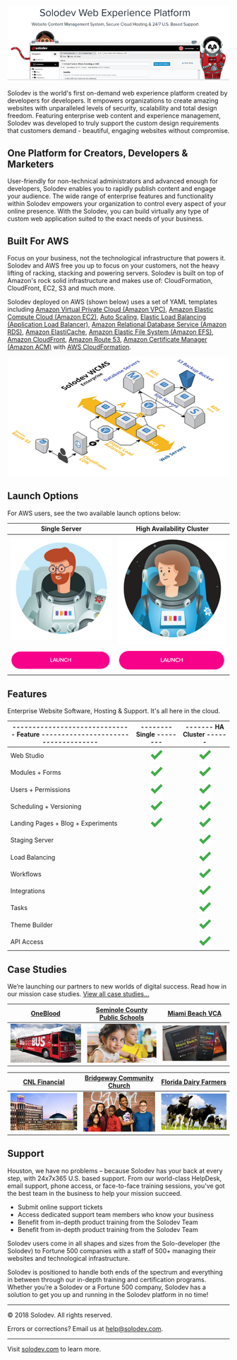 ![Solodev Web Experience Platform](pages/images/solodev-hero.jpg)

Solodev is the world's first on-demand web experience platform created by developers for developers. It empowers organizations to create amazing websites with unparalleled levels of security, scalability and total design freedom. Featuring enterprise web content and experience management, Solodev was developed to truly support the custom design requirements that customers demand - beautiful, engaging websites without compromise.

## One Platform for Creators, Developers & Marketers
User-friendly for non-technical administrators and advanced enough for developers, Solodev enables you to rapidly publish content and engage your audience. The wide range of enterprise features and functionality within Solodev empowers your organization to control every aspect of your online presence. With the Solodev, you can build virtually any type of custom web application suited to the exact needs of your business.

## Built For AWS
Focus on your business, not the technological infrastructure that powers it. Solodev and AWS free you up to focus on your customers, not the heavy lifting of racking, stacking and powering servers. Solodev is built on top of Amazon's rock solid infrastructure and makes use of: CloudFormation, CloudFront, EC2, S3 and much more.

Solodev deployed on AWS (shown below) uses a set of YAML templates including [Amazon Virtual Private Cloud (Amazon VPC)](http://docs.aws.amazon.com/AmazonVPC/latest/UserGuide/VPC_Introduction.html), [Amazon Elastic Compute Cloud (Amazon EC2)](http://docs.aws.amazon.com/AWSEC2/latest/UserGuide/concepts.html), [Auto Scaling](http://docs.aws.amazon.com/autoscaling/latest/userguide/WhatIsAutoScaling.html), [Elastic Load Balancing (Application Load Balancer)](https://docs.aws.amazon.com/elasticloadbalancing/latest/application/introduction.html), [Amazon Relational Database Service (Amazon RDS)](http://docs.aws.amazon.com/AmazonRDS/latest/UserGuide/Welcome.html), [Amazon ElastiCache](http://docs.aws.amazon.com/AmazonElastiCache/latest/UserGuide/WhatIs.html), [Amazon Elastic File System (Amazon EFS)](http://docs.aws.amazon.com/efs/latest/ug/whatisefs.html), [Amazon CloudFront](http://docs.aws.amazon.com/AmazonCloudFront/latest/DeveloperGuide/Introduction.html), [Amazon Route 53](http://docs.aws.amazon.com/Route53/latest/DeveloperGuide/Welcome.html), [Amazon Certificate Manager (Amazon ACM)](http://docs.aws.amazon.com/acm/latest/userguide/acm-overview.html)  with [AWS CloudFormation](http://docs.aws.amazon.com/AWSCloudFormation/latest/UserGuide/Welcome.html).

![AWS Diagram](pages/images/solodev-aws.jpg)

## Launch Options
For AWS users, see the two available launch options below: 

Single Server                                                                   | High Availability Cluster  
:------------------------------------------------------------------------------:|:------------------------------------------------------------------------------:
[![single-server](pages/images/launch-single.jpg)](pages/solodev-single.md) | [![high-availability-cluster](pages/images/launch-cluster.jpg)](pages/solodev-ha-cluster.md)
[![single-server-launch](pages/images/launch-btn.png)](pages/solodev-single.md) | [![ha-cluster-launch](pages/images/launch-btn.png)](pages/solodev-ha-cluster.md)

## Features
Enterprise Website Software, Hosting & Support. It's all here in the cloud.

------------------------------ Feature  ------------------------------------ | -------- Single --------                                        | ------- HA Cluster ------  
-----------------------------------------------------------------------------|:---------------------------------------------------------------:|:---------------------------------------------------------------:
Web Studio                                                                   | ![feature-included](pages/images/checkmark.png)                 | ![feature-included](pages/images/checkmark.png)
Modules + Forms                                                              | ![feature-included](pages/images/checkmark.png)                 | ![feature-included](pages/images/checkmark.png)
Users + Permissions                                                          | ![feature-included](pages/images/checkmark.png)                 | ![feature-included](pages/images/checkmark.png)
Scheduling + Versioning                                                      | ![feature-included](pages/images/checkmark.png)                 | ![feature-included](pages/images/checkmark.png)
Landing Pages + Blog + Experiments                                           | ![feature-included](pages/images/checkmark.png)                 | ![feature-included](pages/images/checkmark.png)
Staging Server                                                               |                                                                 | ![feature-included](pages/images/checkmark.png)
Load Balancing                                                               |                                                                 | ![feature-included](pages/images/checkmark.png)
Workflows                                                                    |                                                                 | ![feature-included](pages/images/checkmark.png)
Integrations                                                                 |                                                                 | ![feature-included](pages/images/checkmark.png)
Tasks                                                                        |                                                                 | ![feature-included](pages/images/checkmark.png)
Theme Builder                                                                |                                                                 | ![feature-included](pages/images/checkmark.png)
API Access                                                                   |                                                                 | ![feature-included](pages/images/checkmark.png)

## Case Studies
We’re launching our partners to new worlds of digital success. Read how in our mission case studies. [View all case studies...](https://www.solodev.com/resources/case-studies/)

[OneBlood](https://www.solodev.com/resources/case-studies/oneblood.stml) | [Seminole County Public Schools](https://www.solodev.com/resources/case-studies/seminole-county-public-schools.stml) | [Miami Beach VCA](https://www.solodev.com/resources/case-studies/miami-beach-visitor-and-convention-authority.stml)
:------------------------------:|:------------------------------:|:------------------------------:
[![OneBlood](pages/images/case-study-oneblood.jpg)](https://www.solodev.com/resources/case-studies/oneblood.stml) | [![Seminole County Public Schools](pages/images/case-study-scps.jpg)](https://www.solodev.com/resources/case-studies/seminole-county-public-schools.stml) | [![Miami Beach VCA](pages/images/case-study-mbvca.jpg)](https://www.solodev.com/resources/case-studies/miami-beach-visitor-and-convention-authority.stml)

[CNL Financial](https://www.solodev.com/resources/case-studies/cnl-financial.stml) | [Bridgeway Community Church](https://www.solodev.com/resources/case-studies/bridgeway-community-church.stml) | [Florida Dairy Farmers](https://www.solodev.com/resources/case-studies/florida-dairy-farmers.stml)       
:------------------------------:|:------------------------------:|:------------------------------:
[![CNL Financial](pages/images/case-study-cnl.jpg)](https://www.solodev.com/resources/case-studies/cnl-financial.stml) | [![Bridgeway Community Church](pages/images/case-study-bcc.jpg)](https://www.solodev.com/resources/case-studies/bridgeway-community-church.stml) | [![Florida Dairy Farmers](pages/images/case-study-fdf.jpg)](https://www.solodev.com/resources/case-studies/florida-dairy-farmers.stml)

## Support
Houston, we have no problems – because Solodev has your back at every step, with 24x7x365 U.S. based support. From our world-class HelpDesk, email support, phone access, or face-to-face training sessions, you've got the best team in the business to help your mission succeed.
* Submit online support tickets
* Access dedicated support team members who know your business
* Benefit from in-depth product training from the Solodev Team
* Benefit from in-depth product training from the Solodev Team

Solodev users come in all shapes and sizes from the Solo-developer (the Solodev) to Fortune 500 companies with a staff of 500+ managing their websites and technological infrastructure.

Solodev is positioned to handle both ends of the spectrum and everything in between through our in-depth training and certification programs. Whether you’re a Solodev or a Fortune 500 company, Solodev has a solution to get you up and running in the Solodev platform in no time!

---
© 2018 Solodev. All rights reserved. 

Errors or corrections? Email us at help@solodev.com.

---
Visit [solodev.com](https://www.solodev.com/) to learn more.